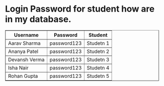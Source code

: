 

<body>
    
<h1>Login Password for student how are in my database. </h1>
<table border="1" cellspacing="0" cellpadding="10">
        <thead>
            <tr>
                <th>Username</th>
                <th>Password</th>
                <th>Student</th>
            </tr>
        </thead>
        <tbody>
            <tr>
                <td>Aarav Sharma</td>
                <td>password123</td>
                <td>Studetn 1</td>
            </tr>
            <tr>
                <td>Ananya Patel</td>
                <td>password123</td>
                <td>Studetn 2</td>
            </tr>
            <tr>
                <td>Devansh Verma</td>
                <td>password123</td>
                <td>Studetn 3</td>
            </tr>
            <tr>
                <td>Isha Nair</td>
                <td>password123</td>
                <td>Studetn 4</td>
            </tr>
            <tr>
                <td>Rohan Gupta</td>
                <td>password123</td>
                <td>Studetn 5</td>
            </tr>
        </tbody>
    </table>
</body>
</html>


				

